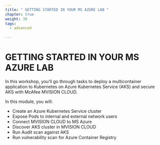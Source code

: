 ```yaml
---
title: " GETTING STARTED IN YOUR MS AZURE LAB "
chapter: true
weight: 30
tags:
  - advanced
  
---
```


# GETTING STARTED IN YOUR MS AZURE LAB

In this workshop, you’ll go through tasks to deploy a multicontainer application to Kubernetes on Azure Kubernetes Service (AKS) 
and secure AKS with McAfee MVISION CLOUD.

In this module, you will:

- Create an Azure Kubernetes Service cluster
- Expose Pods to internal and external network users
- Connect MVISION CLOUD to MS Azure
- Discover AKS cluster in MVISION CLOUD
- Run Audit scan against AKS
- Run vulnerability scan for Azure Container Registry
